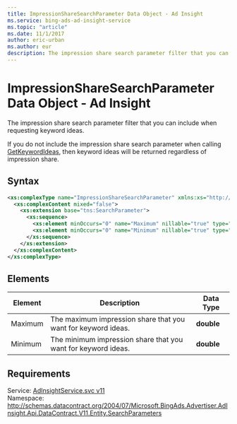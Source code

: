 ```yaml
---
title: ImpressionShareSearchParameter Data Object - Ad Insight
ms.service: bing-ads-ad-insight-service
ms.topic: "article"
ms.date: 11/1/2017
author: eric-urban
ms.author: eur
description: The impression share search parameter filter that you can include when requesting keyword ideas.
---
```

# ImpressionShareSearchParameter Data Object - Ad Insight
The impression share search parameter filter that you can include when requesting keyword ideas.

If you do not include the impression share search parameter when calling [GetKeywordIdeas](../ad-insight-service/getkeywordideas.md), then keyword ideas will be returned regardless of impression share.

## Syntax
```xml
<xs:complexType name="ImpressionShareSearchParameter" xmlns:xs="http://www.w3.org/2001/XMLSchema">
  <xs:complexContent mixed="false">
    <xs:extension base="tns:SearchParameter">
      <xs:sequence>
        <xs:element minOccurs="0" name="Maximum" nillable="true" type="xs:double" />
        <xs:element minOccurs="0" name="Minimum" nillable="true" type="xs:double" />
      </xs:sequence>
    </xs:extension>
  </xs:complexContent>
</xs:complexType>
```

## <a name="elements"></a>Elements

|Element|Description|Data Type|
|-----------|---------------|-------------|
|<a name="maximum"></a>Maximum|The maximum impression share that you want for keyword ideas.|**double**|
|<a name="minimum"></a>Minimum|The minimum impression share that you want for keyword ideas.|**double**|

## Requirements
Service: [AdInsightService.svc v11](https://adinsight.api.bingads.microsoft.com/Api/Advertiser/AdInsight/v11/AdInsightService.svc)  
Namespace: http://schemas.datacontract.org/2004/07/Microsoft.BingAds.Advertiser.AdInsight.Api.DataContract.V11.Entity.SearchParameters  

